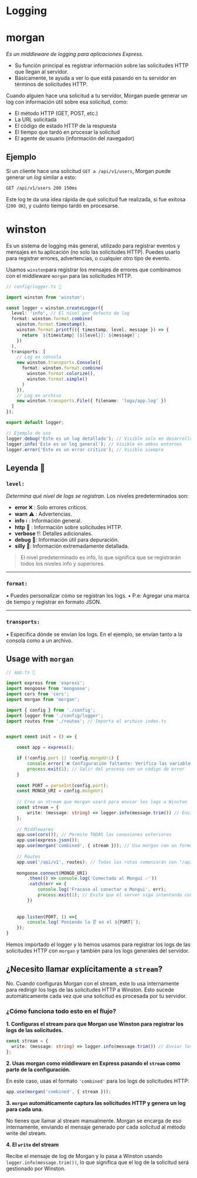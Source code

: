 
# Logging

# morgan

*Es un middleware de logging para aplicaciones Express.*

- Su función principal es registrar información sobre las solicitudes HTTP que llegan al servidor. 
- Básicamente, te ayuda a ver lo que está pasando en tu servidor en términos de solicitudes HTTP.

Cuando alguien hace una solicitud a tu servidor, Morgan puede generar un log con información útil sobre esa solicitud, como:

- El método HTTP (GET, POST, etc.)
- La URL solicitada
- El código de estado HTTP de la respuesta
- El tiempo que tardó en procesar la solicitud
- El agente de usuario (información del navegador)

## Ejemplo 

Si un cliente hace una solicitud `GET a /api/v1/users`, Morgan puede generar un *log* similar a esto:

```sh
GET /api/v1/users 200 150ms
```

Este log te da una idea rápida de qué solicitud fue realizada, si fue exitosa (`200 OK`), y cuánto tiempo tardó en procesarse.

# winston

Es un sistema de logging más general, utilizado para registrar eventos y mensajes en tu aplicación (no solo las solicitudes HTTP). Puedes usarlo para registrar errores, advertencias, o cualquier otro tipo de evento.

Usamos `winston`para registrar los mensajes de errores que combinamos con el middleware `morgan` para las solicitudes HTTP.

```ts
// config/logger.ts 📍

import winston from 'winston';

const logger = winston.createLogger({
  level: 'info', // El nivel por defecto de log
  format: winston.format.combine(
    winston.format.timestamp(),
    winston.format.printf(({ timestamp, level, message }) => {
      return `${timestamp} [${level}]: ${message}`;
    })
  ),
  transports: [
    // Log en consola
    new winston.transports.Console({
      format: winston.format.combine(
        winston.format.colorize(),
        winston.format.simple()
      )
    }),
    // Log en archivo
    new winston.transports.File({ filename: 'logs/app.log' })
  ]
});

export default logger;

```

```ts
// Ejemplo de uso
logger.debug('Este es un log detallado'); // Visible solo en desarrollo
logger.info('Este es un log general'); // Visible en ambos entornos
logger.error('Este es un error crítico'); // Visible siempre
```

## Leyenda 🐲

### `level:`

*Determina qué nivel de logs se registran*. Los niveles predeterminados son:

- **error** ❌ : Solo errores críticos.
- **warn** ⚠️ : Advertencias.
- **info** ℹ️ : Información general.
- **http** 🛜 : Información sobre solicitudes HTTP.
- **verbose** ‼: Detalles adicionales.
- **debug** 🐞: Información útil para depuración.
- **silly** 🪿: Información extremadamente detallada.

> El nivel predeterminado es info, lo que significa que se registrarán todos los niveles info y superiores.

---

### `format:`

• Puedes personalizar cómo se registran los logs.
   • P.e: Agregar una marca de tiempo y registrar en formato JSON.

---

### `transports:`

• Especifica dónde se envían los logs.
   En el ejemplo, se envían tanto a la consola como a un archivo.


## Usage with `morgan`

```ts
// app.ts 📍

import express from 'express';
import mongoose from 'mongoose';
import cors from 'cors';
import morgan from 'morgan';

import { config } from './config';
import logger from './config/logger';
import routes from './routes'; // Importa el archivo index.ts


export const init = () => {

    const app = express();

    if (!config.port || !config.mongoUri) {
        console.error('❌ Configuración faltante: Verifica las variables de entorno.');
        process.exit(1); // Salir del proceso con un código de error
    }
    
    const PORT = parseInt(config.port);
    const MONGO_URI = config.mongoUri
    
    // Crea un stream que morgan usará para enviar los logs a Winston
    const stream = {
        write: (message: string) => logger.info(message.trim()) // Envía los logs de morgan a winston
    };
    
    // Middlewares
    app.use(cors()); // Permite TODAS las conexiones exteriores
    app.use(express.json());
    app.use(morgan('combined', { stream })); // Usa morgan con un formato específico para registrar las solicitudes HTTP
    
    // Routes
    app.use('/api/v1', routes); // Todas las rutas comenzarán con "/api/v1"
    
    mongoose.connect(MONGO_URI)
        .then(() => console.log('Conectado al Mongui ✅'))
        .catch(err => {
            console.log('Fracaso al conectar a Mongui', err);
            process.exit(1); // Evita que el server siga intentando conectarse si hay un error crítico
        })
    
    
    app.listen(PORT, () =>{
        console.log(`Poniendo la 👂 en el ${PORT}`);
    });
}
```

Hemos importado el logger y lo hemos usamos para registrar los logs de las solicitudes HTTP con `morgan` y también para los logs generales del servidor.

## ¿Necesito llamar explícitamente a `stream`?

No. Cuando configuras Morgan con el stream, este lo usa internamente para redirigir los logs de las solicitudes HTTP a Winston. Esto sucede automáticamente cada vez que una solicitud es procesada por tu servidor.

### ¿Cómo funciona todo esto en el flujo?

**1. Configuras el stream para que Morgan use Winston para registrar los logs de las solicitudes.**


```ts
const stream = {
  write: (message: string) => logger.info(message.trim()) // Enviar los logs de morgan a winston
};
```

**2. Usas morgan como middleware en Express pasando el `stream` como parte de la configuración.** 

En este caso, usas el formato `'combined'` para los logs de solicitudes HTTP:

```ts
app.use(morgan('combined', { stream }));
```

**3. `morgan` automáticamente captura las solicitudes HTTP y genera un log para cada una.**

No tienes que llamar al stream manualmente. Morgan se encarga de eso internamente, enviando el mensaje generado por cada solicitud al método write del stream.

**4. El `write` del stream**

Recibe el mensaje de log de Morgan y lo pasa a Winston usando `logger.info(message.trim())`, lo que significa que el log de la solicitud será gestionado por Winston.
